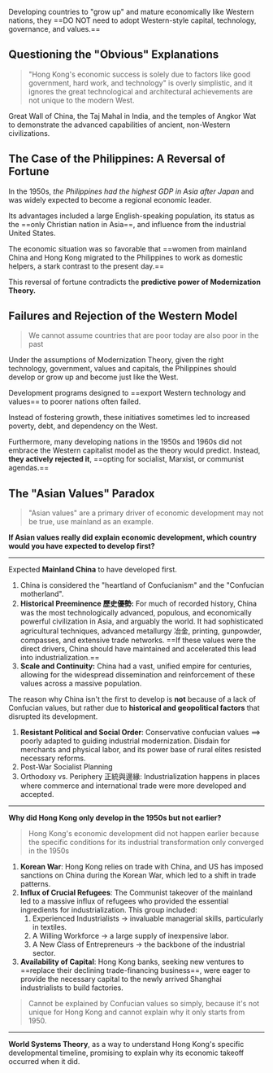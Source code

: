 Developing countries to "grow up" and mature economically like Western nations, they ==DO NOT need to adopt Western-style capital, technology, governance, and values.==

## Questioning the "Obvious" Explanations

> "Hong Kong's economic success is solely due to factors like good government, hard work, and technology" is overly simplistic, and it ignores the great technological and architectural achievements are not unique to the modern West.

Great Wall of China, the Taj Mahal in India, and the temples of Angkor Wat to demonstrate the advanced capabilities of ancient, non-Western civilizations.

## The Case of the Philippines: A Reversal of Fortune

In the 1950s, *the Philippines had the highest GDP in Asia after Japan* and was widely expected to become a regional economic leader.

Its advantages included a large English-speaking population, its status as the ==only Christian nation in Asia==, and influence from the industrial United States.

The economic situation was so favorable that ==women from mainland China and Hong Kong migrated to the Philippines to work as domestic helpers, a stark contrast to the present day.==

This reversal of fortune contradicts the **predictive power of Modernization Theory.**

## Failures and Rejection of the Western Model

> We cannot assume countries that are poor today are also poor in the past

Under the assumptions of Modernization Theory, given the right technology, government, values and capitals, the Philippines should develop or grow up and become just like the West.

Development programs designed to ==export Western technology and values== to poorer nations often failed.

Instead of fostering growth, these initiatives sometimes led to increased poverty, debt, and dependency on the West.

Furthermore, many developing nations in the 1950s and 1960s did not embrace the Western capitalist model as the theory would predict. Instead, **they actively rejected it**, ==opting for socialist, Marxist, or communist agendas.==

## The "Asian Values" Paradox

> "Asian values" are a primary driver of economic development may not be true, use mainland as an example.

**If Asian values really did explain economic development, which country would you have expected to develop first?**

---

Expected **Mainland China** to have developed first.

1. China is considered the "heartland of Confucianism" and the "Confucian motherland".
2. **Historical Preeminence 歷史優勢:** For much of recorded history, China was the most technologically advanced, populous, and economically powerful civilization in Asia, and arguably the world. It had sophisticated agricultural techniques, advanced metallurgy 冶金, printing, gunpowder, compasses, and extensive trade networks. ==If these values were the direct drivers, China should have maintained and accelerated this lead into industrialization.==
3. **Scale and Continuity:** China had a vast, unified empire for centuries, allowing for the widespread dissemination and reinforcement of these values across a massive population.

The reason why China isn't the first to develop is **not** because of a lack of Confucian values, but rather due to **historical and geopolitical factors** that disrupted its development.

1. **Resistant Political and Social Order**: Conservative confucian values $\implies$ poorly adapted to guiding industrial modernization. Disdain for merchants and physical labor, and its power base of rural elites resisted necessary reforms.
2. Post-War Socialist Planning
3. Orthodoxy vs. Periphery 正統與邊緣: Industrialization happens in places where commerce and international trade were more developed and accepted.

---

**Why did Hong Kong only develop in the 1950s but not earlier?**

> Hong Kong's economic development did not happen earlier because the specific conditions for its industrial transformation only converged in the 1950s

1. **Korean War**: Hong Kong relies on trade with China, and US has imposed sanctions on China during the Korean War, which led to a shift in trade patterns.
2. **Influx of Crucial Refugees**: The Communist takeover of the mainland led to a massive influx of refugees who provided the essential ingredients for industrialization. This group included:
	1. Experienced Industrialists -> invaluable managerial skills, particularly in textiles.
	2. A Willing Workforce -> a large supply of inexpensive labor.
	3. A New Class of Entrepreneurs -> the backbone of the industrial sector.
3. **Availability of Capital**: Hong Kong banks, seeking new ventures to ==replace their declining trade-financing business==, were eager to provide the necessary capital to the newly arrived Shanghai industrialists to build factories.

> Cannot be explained by Confucian values so simply, because it's not unique for Hong Kong and cannot explain why it only starts from 1950.

---

**World Systems Theory**, as a way to understand Hong Kong's specific developmental timeline, promising to explain why its economic takeoff occurred when it did.
